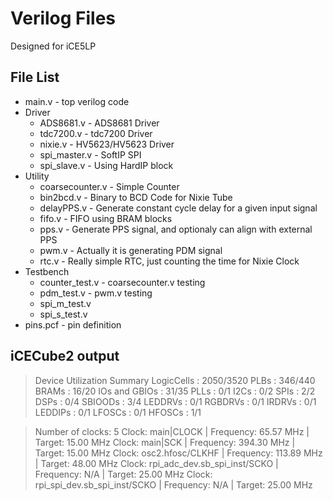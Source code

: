 # Verilog Files

Designed for iCE5LP

## File List
 * main.v - top verilog code
 * Driver
     * ADS8681.v - ADS8681 Driver
     * tdc7200.v - tdc7200 Driver
     * nixie.v - HV5623/HV5623 Driver
     * spi_master.v - SoftIP SPI
     * spi_slave.v - Using HardIP block
 * Utility
     * coarsecounter.v - Simple Counter
     * bin2bcd.v - Binary to BCD Code for Nixie Tube
     * delayPPS.v - Generate constant cycle delay for a given input signal
     * fifo.v - FIFO using BRAM blocks
     * pps.v - Generate PPS signal, and optionaly can align with external PPS
     * pwm.v - Actually it is generating PDM signal
     * rtc.v - Really simple RTC, just counting the time for Nixie Clock
 * Testbench
     * counter_test.v - coarsecounter.v testing
     * pdm_test.v - pwm.v testing
     * spi_m_test.v
     * spi_s_test.v
 * pins.pcf - pin definition

## iCECube2 output 
> Device Utilization Summary
    LogicCells                  :	2050/3520
    PLBs                        :	346/440
    BRAMs                       :	16/20
    IOs and GBIOs               :	31/35
    PLLs                        :	0/1
    I2Cs                        :	0/2
    SPIs                        :	2/2
    DSPs                        :	0/4
    SBIOODs                     :	3/4
    LEDDRVs                     :	0/1
    RGBDRVs                     :	0/1
    IRDRVs                      :	0/1
    LEDDIPs                     :	0/1
    LFOSCs                      :	0/1
    HFOSCs                      :	1/1

>Number of clocks: 5
Clock: main|CLOCK | Frequency: 65.57 MHz | Target: 15.00 MHz
Clock: main|SCK | Frequency: 394.30 MHz | Target: 15.00 MHz
Clock: osc2.hfosc/CLKHF | Frequency: 113.89 MHz | Target: 48.00 MHz
Clock: rpi_adc_dev.sb_spi_inst/SCKO | Frequency: N/A | Target: 25.00 MHz
Clock: rpi_spi_dev.sb_spi_inst/SCKO | Frequency: N/A | Target: 25.00 MHz
